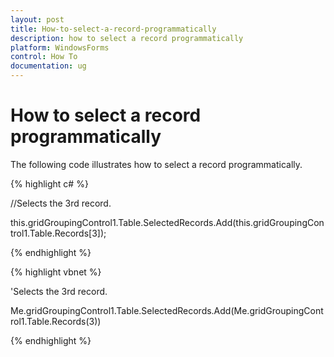 ```yaml
---
layout: post
title: How-to-select-a-record-programmatically
description: how to select a record programmatically
platform: WindowsForms
control: How To
documentation: ug
---
```


# How to select a record programmatically

The following code illustrates how to select a record programmatically.

{% highlight c# %}



//Selects the 3rd record.

this.gridGroupingControl1.Table.SelectedRecords.Add(this.gridGroupingControl1.Table.Records[3]);

{% endhighlight %}

{% highlight vbnet %}



'Selects the 3rd record.

Me.gridGroupingControl1.Table.SelectedRecords.Add(Me.gridGroupingControl1.Table.Records(3))


{% endhighlight %}
